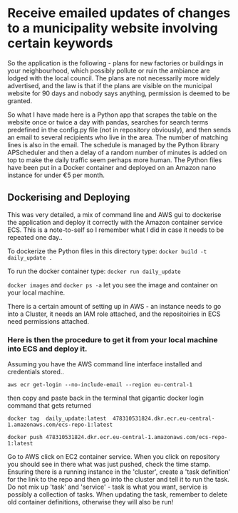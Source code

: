 # Receive emailed updates of changes to a municipality website involving certain keywords

So the application is the following - plans for new factories or buildings in your neighbourhood, which possibly pollute or ruin the ambiance are lodged with the local council. The plans are not necessarily more widely advertised, and the law is that if the plans are visible on the municipal website for 90 days and nobody says anything, permission is deemed to be granted. 

So what I have made here is a Python app that scrapes the table on the website once or twice a day with pandas, searches for search terms predefined in the config.py file (not in repository obviously), and then sends an email to several recipients who live in the area. The number of matching lines is also in the email. The schedule is managed by the Python library APScheduler and then a delay of a random number of minutes is added on top to make the daily traffic seem perhaps more human. The Python files have been put in a Docker container and deployed on an Amazon nano instance for under €5 per month.    

## Dockerising and Deploying

This was very detailed, a mix of command line and AWS gui to dockerise the application and deploy it correctly with the Amazon container service ECS. This is a note-to-self so I remember what I did in case it needs to be repeated one day..

To dockerize the Python files in this directory type:
`docker build -t daily_update .`

To run the docker container type:
`docker run daily_update`

`docker images` and `docker ps -a` let you see the image and container on your local machine.

There is a certain amount of setting up in AWS - an instance needs to go into a Cluster, it needs an IAM role attached, and the repositoiries in ECS need permissions attached.

### Here is then the procedure to get it from your local machine into ECS and deploy it.

Assuming you have the AWS command line interface installed and credentials stored..

`aws ecr get-login --no-include-email --region eu-central-1`

then copy and paste back in the terminal that gigantic docker login command that gets returned

`docker tag  daily_update:latest  478310531824.dkr.ecr.eu-central-1.amazonaws.com/ecs-repo-1:latest`

`docker push 478310531824.dkr.ecr.eu-central-1.amazonaws.com/ecs-repo-1:latest`

Go to AWS click on EC2 container service. When you click on repository you should see in there what was just pushed, check the time stamp. Ensuring there is a running instance in the 'cluster', create a 'task definition' for the link to the repo and then go into the cluster and tell it to run the task. Do not mix up 'task' and 'service' - task is what you want, service is possibly a collection of tasks. When updating the task, remember to delete old container definitions, otherwise they will also be run!
